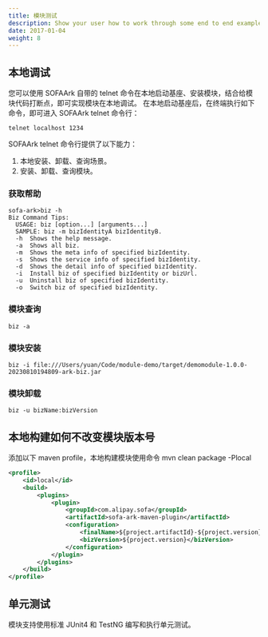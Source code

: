 ```yaml
---
title: 模块测试
description: Show your user how to work through some end to end examples.
date: 2017-01-04
weight: 8
---
```


## 本地调试

您可以使用 SOFAArk 自带的 telnet 命令在本地启动基座、安装模块，结合给模块代码打断点，即可实现模块在本地调试。
在本地启动基座后，在终端执行如下命令，即可进入 SOFAArk telnet 命令行：

```properties
telnet localhost 1234
```

SOFAArk telnet 命令行提供了以下能力：
1. 本地安装、卸载、查询场景。
2. 安装、卸载、查询模块。

### 获取帮助

```shell
sofa-ark>biz -h
Biz Command Tips:
  USAGE: biz [option...] [arguments...]
  SAMPLE: biz -m bizIdentityA bizIdentityB.
  -h  Shows the help message.
  -a  Shows all biz.
  -m  Shows the meta info of specified bizIdentity.
  -s  Shows the service info of specified bizIdentity.
  -d  Shows the detail info of specified bizIdentity.
  -i  Install biz of specified bizIdentity or bizUrl.
  -u  Uninstall biz of specified bizIdentity.
  -o  Switch biz of specified bizIdentity.
```

### 模块查询

```shell
biz -a
```

### 模块安装
```shell
biz -i file:///Users/yuan/Code/module-demo/target/demomodule-1.0.0-20230810194809-ark-biz.jar
```

### 模块卸载
```shell
biz -u bizName:bizVersion
```

## 本地构建如何不改变模块版本号
添加以下 maven profile，本地构建模块使用命令 mvn clean package -Plocal
```xml
<profile>
    <id>local</id>
    <build>
        <plugins>
            <plugin>
                <groupId>com.alipay.sofa</groupId>
                <artifactId>sofa-ark-maven-plugin</artifactId>
                <configuration>
                    <finalName>${project.artifactId}-${project.version}</finalName>
                    <bizVersion>${project.version}</bizVersion>
                </configuration>
            </plugin>
        </plugins>
    </build>
</profile>
```

## 单元测试
模块支持使用标准 JUnit4 和 TestNG 编写和执行单元测试。